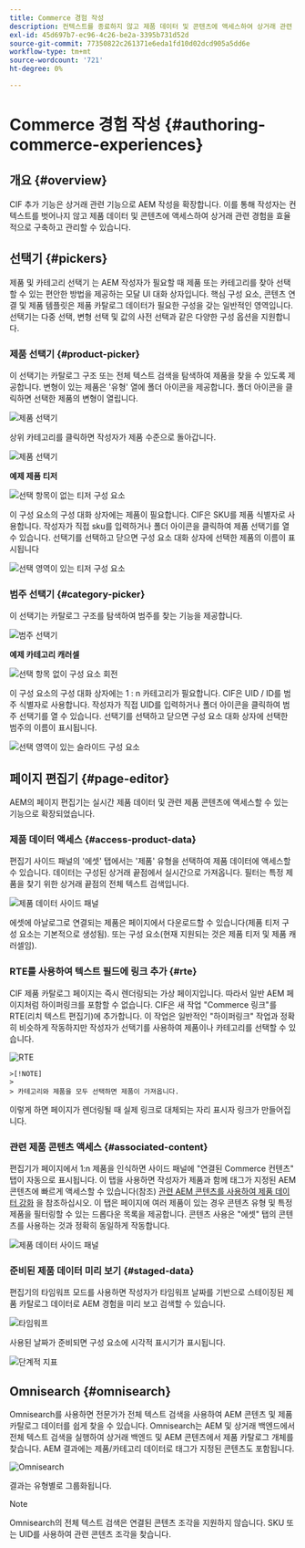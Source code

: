 ```yaml
---
title: Commerce 경험 작성
description: 컨텍스트를 종료하지 않고 제품 데이터 및 콘텐츠에 액세스하여 상거래 관련 경험을 효율적으로 작성하고 구축하는 방법을 알아봅니다.
exl-id: 45d697b7-ec96-4c26-be2a-3395b731d52d
source-git-commit: 77350822c261371e6eda1fd10d02dcd905a5dd6e
workflow-type: tm+mt
source-wordcount: '721'
ht-degree: 0%

---
```


# Commerce 경험 작성 {#authoring-commerce-experiences}

## 개요 {#overview}

CIF 추가 기능은 상거래 관련 기능으로 AEM 작성을 확장합니다. 이를 통해 작성자는 컨텍스트를 벗어나지 않고 제품 데이터 및 콘텐츠에 액세스하여 상거래 관련 경험을 효율적으로 구축하고 관리할 수 있습니다.

## 선택기 {#pickers}

제품 및 카테고리 선택기 는 AEM 작성자가 필요할 때 제품 또는 카테고리를 찾아 선택할 수 있는 편안한 방법을 제공하는 모달 UI 대화 상자입니다. 핵심 구성 요소, 콘텐츠 연결 및 제품 템플릿은 제품 카탈로그 데이터가 필요한 구성을 갖는 일반적인 영역입니다. 선택기는 다중 선택, 변형 선택 및 값의 사전 선택과 같은 다양한 구성 옵션을 지원합니다.

### 제품 선택기 {#product-picker}

이 선택기는 카탈로그 구조 또는 전체 텍스트 검색을 탐색하여 제품을 찾을 수 있도록 제공합니다. 변형이 있는 제품은 &#39;유형&#39; 열에 폴더 아이콘을 제공합니다. 폴더 아이콘을 클릭하면 선택한 제품의 변형이 열립니다.

![제품 선택기](../assets/authoring/product-picker.png)

상위 카테고리를 클릭하면 작성자가 제품 수준으로 돌아갑니다.

![제품 선택기](../assets/authoring/product-picker-variation.png)

**예제 제품 티저**

![선택 항목이 없는 티저 구성 요소](../assets/authoring/teaser_component_without_selection.png)

이 구성 요소의 구성 대화 상자에는 제품이 필요합니다. CIF은 SKU를 제품 식별자로 사용합니다. 작성자가 직접 sku를 입력하거나 폴더 아이콘을 클릭하여 제품 선택기를 열 수 있습니다. 선택기를 선택하고 닫으면 구성 요소 대화 상자에 선택한 제품의 이름이 표시됩니다

![선택 영역이 있는 티저 구성 요소](../assets/authoring/teaser_component_with_selection.png)

### 범주 선택기 {#category-picker}

이 선택기는 카탈로그 구조를 탐색하여 범주를 찾는 기능을 제공합니다.

![범주 선택기](../assets/authoring/category-picker.png)

**예제 카테고리 캐러셀**

![선택 항목 없이 구성 요소 회전](../assets/authoring/carousel_component_without_selection.png)

이 구성 요소의 구성 대화 상자에는 1 : n 카테고리가 필요합니다. CIF은 UID / ID를 범주 식별자로 사용합니다. 작성자가 직접 UID를 입력하거나 폴더 아이콘을 클릭하여 범주 선택기를 열 수 있습니다. 선택기를 선택하고 닫으면 구성 요소 대화 상자에 선택한 범주의 이름이 표시됩니다.

![선택 영역이 있는 슬라이드 구성 요소](../assets/authoring/carousel_component_with_selection.png)

## 페이지 편집기 {#page-editor}

AEM의 페이지 편집기는 실시간 제품 데이터 및 관련 제품 콘텐츠에 액세스할 수 있는 기능으로 확장되었습니다.

### 제품 데이터 액세스 {#access-product-data}

편집기 사이드 패널의 &#39;에셋&#39; 탭에서는 &#39;제품&#39; 유형을 선택하여 제품 데이터에 액세스할 수 있습니다. 데이터는 구성된 상거래 끝점에서 실시간으로 가져옵니다. 필터는 특정 제품을 찾기 위한 상거래 끝점의 전체 텍스트 검색입니다.

![제품 데이터 사이드 패널](../assets/authoring/products-side-panel.png)

에셋에 아날로그로 연결되는 제품은 페이지에서 다운로드할 수 있습니다(제품 티저 구성 요소는 기본적으로 생성됨). 또는 구성 요소(현재 지원되는 것은 제품 티저 및 제품 캐러셀임).

### RTE를 사용하여 텍스트 필드에 링크 추가 {#rte}

CIF 제품 카탈로그 페이지는 즉시 렌더링되는 가상 페이지입니다. 따라서 일반 AEM 페이지처럼 하이퍼링크를 포함할 수 없습니다. CIF은 새 작업 &quot;Commerce 링크&quot;를 RTE(리치 텍스트 편집기)에 추가합니다. 이 작업은 일반적인 &quot;하이퍼링크&quot; 작업과 정확히 비슷하게 작동하지만 작성자가 선택기를 사용하여 제품이나 카테고리를 선택할 수 있습니다.

![RTE](../assets/authoring/RTE.png)

    >[!NOTE]
    >
    > 카테고리와 제품을 모두 선택하면 제품이 가져옵니다.

이렇게 하면 페이지가 렌더링될 때 실제 링크로 대체되는 자리 표시자 링크가 만들어집니다.

### 관련 제품 콘텐츠 액세스 {#associated-content}

편집기가 페이지에서 1:n 제품을 인식하면 사이드 패널에 &quot;연결된 Commerce 컨텐츠&quot; 탭이 자동으로 표시됩니다. 이 탭을 사용하면 작성자가 제품과 함께 태그가 지정된 AEM 콘텐츠에 빠르게 액세스할 수 있습니다(참조) [관련 AEM 콘텐츠를 사용하여 제품 데이터 강화](./enrich-product-associated-content.md) 을 참조하십시오. 이 탭은 페이지에 여러 제품이 있는 경우 콘텐츠 유형 및 특정 제품을 필터링할 수 있는 드롭다운 목록을 제공합니다. 콘텐츠 사용은 &quot;에셋&quot; 탭의 콘텐츠를 사용하는 것과 정확히 동일하게 작동합니다.

![제품 데이터 사이드 패널](../assets/authoring/associated-commerce-content-tab.png)

### 준비된 제품 데이터 미리 보기 {#staged-data}

편집기의 타임워프 모드를 사용하면 작성자가 타임워프 날짜를 기반으로 스테이징된 제품 카탈로그 데이터로 AEM 경험을 미리 보고 검색할 수 있습니다.

![타임워프](../assets/authoring/timewarp.png)

사용된 날짜가 준비되면 구성 요소에 시각적 표시기가 표시됩니다.

![단계적 지표](../assets/authoring/staged-indicator.png)

## Omnisearch {#omnisearch}

Omnisearch를 사용하면 전문가가 전체 텍스트 검색을 사용하여 AEM 콘텐츠 및 제품 카탈로그 데이터를 쉽게 찾을 수 있습니다. Omnisearch는 AEM 및 상거래 백엔드에서 전체 텍스트 검색을 실행하여 상거래 백엔드 및 AEM 콘텐츠에서 제품 카탈로그 개체를 찾습니다. AEM 결과에는 제품/카테고리 데이터로 태그가 지정된 콘텐츠도 포함됩니다.

![Omnisearch](../assets/authoring/omnisearch.png)

결과는 유형별로 그룹화됩니다.

>[!NOTE]
>
> Omnisearch의 전체 텍스트 검색은 연결된 콘텐츠 조각을 지원하지 않습니다. SKU 또는 UID를 사용하여 관련 콘텐츠 조각을 찾습니다.

